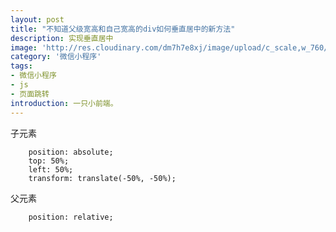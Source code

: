 ```yaml
---
layout: post
title: "不知道父级宽高和自己宽高的div如何垂直居中的新方法"
description: 实现垂直居中
image: 'http://res.cloudinary.com/dm7h7e8xj/image/upload/c_scale,w_760/v1504807365/now-you-see-me_wtv89q.jpg'
category: '微信小程序'
tags:
- 微信小程序
- js
- 页面跳转
introduction: 一只小前端。
---
```

子元素
```
    position: absolute;
    top: 50%;
    left: 50%;
    transform: translate(-50%, -50%);
```
父元素
```
    position: relative;
```

